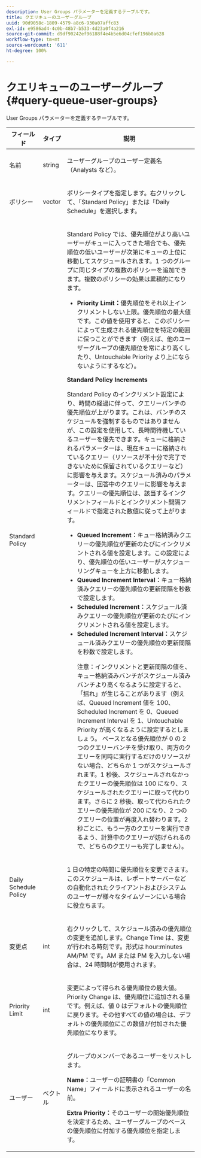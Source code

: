 ```yaml
---
description: User Groups パラメーターを定義するテーブルです。
title: クエリキューのユーザーグループ
uuid: 90d9058c-1809-4579-a8c6-930a07affc83
exl-id: e9586ad4-4c0b-48b7-b533-4d23a0f4a216
source-git-commit: d9df90242ef96188f4e4b5e6d04cfef196b0a628
workflow-type: tm+mt
source-wordcount: '611'
ht-degree: 100%

---
```


# クエリキューのユーザーグループ{#query-queue-user-groups}

User Groups パラメーターを定義するテーブルです。

<table id="table_670A47E25A7A43F0B599BD7ABB173E69"> 
 <thead> 
  <tr> 
   <th colname="col1" class="entry"> フィールド </th> 
   <th colname="col2" class="entry"> タイプ </th> 
   <th colname="col3" class="entry"> 説明 </th> 
  </tr> 
 </thead>
 <tbody> 
  <tr> 
   <td colname="col1"> <p>名前 </p> </td> 
   <td colname="col2"> <p>string </p> </td> 
   <td colname="col3"> <p>ユーザーグループのユーザー定義名（Analysts など）。 </p> </td> 
  </tr> 
  <tr> 
   <td colname="col1"> <p>ポリシー </p> </td> 
   <td colname="col2"> <p>vector </p> </td> 
   <td colname="col3"> <p>ポリシータイプを指定します。右クリックして、「Standard Policy」または「Daily Schedule」を選択します。 </p> </td> 
  </tr> 
  <tr> 
   <td colname="col1"> <p>Standard Policy </p> </td> 
   <td colname="col2"> </td> 
   <td colname="col3"> <p>Standard Policy では、優先順位がより高いユーザーがキューに入ってきた場合でも、優先順位の低いユーザーが次第にキューの上位に移動してスケジュールされます。1 つのグループに同じタイプの複数のポリシーを追加できます。複数のポリシーの効果は累積的になります。 
     <ul id="ul_F7F60D23DC934F61AF2183177A11FA65"> 
      <li id="li_805ED3E740814FAEBFF2B411BAB3D248"><b>Priority Limit：</b>優先順位をそれ以上インクリメントしない上限。優先順位の最大値です。この値を使用すると、このポリシーによって生成される優先順位を特定の範囲に保つことができます（例えば、他のユーザーグループの優先順位を常により高くしたり、Untouchable Priority より上にならないようにするなど）。 </li> 
     </ul> </p> <p> <b>Standard Policy Increments</b> </p> <p>Standard Policy のインクリメント設定により、時間の経過に伴って、クエリーバンチの優先順位が上がります。これは、バンチのスケジュールを強制するものではありませんが、この設定を使用して、長時間待機しているユーザーを優先できます。キューに格納されるパラメーターは、現在キューに格納されているクエリー（リソースが不十分で完了できないために保留されているクエリーなど）に影響を与えます。スケジュール済みのパラメーターは、回答中のクエリーに影響を与えます。クエリーの優先順位は、該当するインクリメントフィールドとインクリメント間隔フィールドで指定された数値に従って上がります。 
     <ul id="ul_7A5EE18CE10E4484A203B938525C806C"> 
      <li id="li_4B5CD827AF3848DA811A96C851340518"><b>Queued Increment：</b>キュー格納済みクエリーの優先順位が更新のたびにインクリメントされる値を設定します。この設定により、優先順位の低いユーザーがスケジューリングキューを上方に移動します。 </li> 
      <li id="li_91CA798235234A1CAC7AB32A7FB1CE84"><b>Queued Increment Interval：</b>キュー格納済みクエリーの優先順位の更新間隔を秒数で設定します。 </li> 
      <li id="li_079275E21ABA43B796A853624A6BDC29"><b>Scheduled Increment：</b>スケジュール済みクエリーの優先順位が更新のたびにインクリメントされる値を設定します。 </li> 
      <li id="li_3AE2EC3EBE6C4670BA0FA1BBD03FEBBD"><b>Scheduled Increment Interval：</b>スケジュール済みクエリーの優先順位の更新間隔を秒数で設定します。 <p> <p>注意：インクリメントと更新間隔の値を、キュー格納済みバンチがスケジュール済みバンチより高くなるように設定すると、「揺れ」が生じることがあります（例えば、Queued Increment 値を 100、Scheduled Increment を 0、Queued Increment Interval を 1、Untouchable Priority が高くなるように設定するとしましょう。 ベースとなる優先順位が 0 の 2 つのクエリーバンチを受け取り、両方のクエリーを同時に実行するだけのリソースがない場合、どちらか 1 つがスケジュールされます。1 秒後、スケジュールされなかったクエリーの優先順位は 100 になり、スケジュールされたクエリーに取って代わります。さらに 2 秒後、取って代わられたクエリーの優先順位が 200 になり、2 つのクエリーの位置が再度入れ替わります。2 秒ごとに、もう一方のクエリーを実行できるよう、計算中のクエリーが妨げられるので、どちらのクエリーも完了しません）。 </p> </p> </li> 
     </ul> </p> </td> 
  </tr> 
  <tr> 
   <td colname="col1"> <p>Daily Schedule Policy </p> </td> 
   <td colname="col2"> </td> 
   <td colname="col3"> <p>1 日の特定の時間に優先順位を変更できます。このスケジュールは、<span class="wintitle">レポートサーバー</span>などの自動化されたクライアントおよびシステムのユーザーが様々なタイムゾーンにいる場合に役立ちます。 </p> </td> 
  </tr> 
  <tr> 
   <td colname="col1"> <p>変更点 </p> </td> 
   <td colname="col2"> <p>int </p> </td> 
   <td colname="col3"> <p>右クリックして、スケジュール済みの優先順位の変更を追加します。Change Time は、変更が行われる時刻です。形式は hour:minutes AM/PM です。AM または PM を入力しない場合は、24 時間制が使用されます。 </p> </td> 
  </tr> 
  <tr> 
   <td colname="col1"> <p>Priority Limit </p> </td> 
   <td colname="col2"> <p>int </p> </td> 
   <td colname="col3"> <p>変更によって得られる優先順位の最大値。Priority Change は、優先順位に追加される量です。例えば、値 0 はデフォルトの優先順位に戻ります。その他すべての値の場合は、デフォルトの優先順位にこの数値が付加された優先順位になります。 </p> </td> 
  </tr> 
  <tr> 
   <td colname="col1"> <p>ユーザー </p> </td> 
   <td colname="col2"> <p>ベクトル </p> </td> 
   <td colname="col3"> <p>グループのメンバーであるユーザーをリストします。 </p> <p> <b>Name：</b>ユーザーの証明書の「Common Name」フィールドに表示されるユーザーの名前。 </p> <p> <b>Extra Priority：</b>そのユーザーの開始優先順位を決定するため、ユーザーグループのベースの優先順位に付加する優先順位を指定します。 </p> </td> 
  </tr> 
 </tbody> 
</table>
